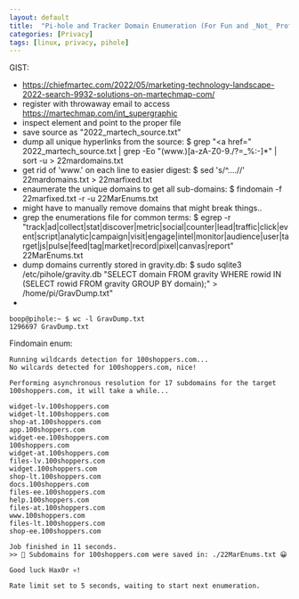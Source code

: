 ```yaml
---
layout: default
title:  "Pi-hole and Tracker Domain Enumeration (For Fun and _Not_ Profit) - Part II"
categories: [Privacy]
tags: [linux, privacy, pihole]
---
```


GIST:

- https://chiefmartec.com/2022/05/marketing-technology-landscape-2022-search-9932-solutions-on-martechmap-com/
- register with throwaway email to access https://martechmap.com/int_supergraphic
- inspect element and point to the proper file
- save source as "2022_martech_source.txt"
- dump all unique hyperlinks from the source: $ grep "<a href=" 2022_martech_source.txt | grep -Eo "(www.)[a-zA-Z0-9./?=_%:-]*" | sort -u > 22mardomains.txt
- get rid of 'www.' on each line to easier digest: $ sed 's/^....//' 22mardomains.txt > 22marfixed.txt
- enaumerate the unique domains to get all sub-domains: $ findomain -f 22marfixed.txt -r -u 22MarEnums.txt
- might have to manually remove domains that might break things..
- grep the enumerations file for common terms: $ egrep -r "track|ad|collect|stat|discover|metric|social|counter|lead|traffic|click|event|script|analytic|campaign|visit|engage|intel|monitor|audience|user|target|js|pulse|feed|tag|market|record|pixel|canvas|report" 22MarEnums.txt
- dump domains currently stored in gravity.db: $ sudo sqlite3 /etc/pihole/gravity.db "SELECT domain FROM gravity WHERE rowid IN (SELECT rowid FROM gravity GROUP BY domain);" > /home/pi/GravDump.txt"
- 



```console
boop@pihole:~ $ wc -l GravDump.txt
1296697 GravDump.txt
```

Findomain enum:

```
Running wildcards detection for 100shoppers.com...
No wilcards detected for 100shoppers.com, nice!

Performing asynchronous resolution for 17 subdomains for the target 100shoppers.com, it will take a while...

widget-lv.100shoppers.com
widget-lt.100shoppers.com
shop-at.100shoppers.com
app.100shoppers.com
widget-ee.100shoppers.com
100shoppers.com
widget-at.100shoppers.com
files-lv.100shoppers.com
widget.100shoppers.com
shop-lt.100shoppers.com
docs.100shoppers.com
files-ee.100shoppers.com
help.100shoppers.com
files-at.100shoppers.com
www.100shoppers.com
files-lt.100shoppers.com
shop-ee.100shoppers.com

Job finished in 11 seconds.
>> 📁 Subdomains for 100shoppers.com were saved in: ./22MarEnums.txt 😀

Good luck Hax0r 💀!

Rate limit set to 5 seconds, waiting to start next enumeration.
```
